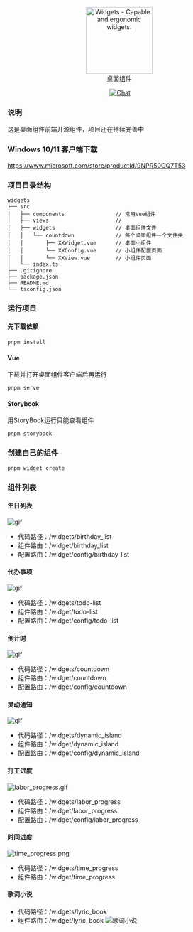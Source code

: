 <p align="center">
<a href="https://github.com/widget-js/widgets">
  <img width="150" src="https://raw.githubusercontent.com/widget-js/widgets/master/screenshot/logo.png" alt="Widgets - Capable and ergonomic widgets." width="300">
</a>
<br>
桌面组件
</p>

<p align="center">
  <img src="https://img.shields.io/github/license/widget-js/widgets" alt="">
  <a href="https://discord.gg/vwSAaRR8cT"><img src="https://img.shields.io/badge/chat-on%20discord-7289da.svg?sanitize=true" alt="Chat"></a>
</p>



### 说明
这是桌面组件前端开源组件，项目还在持续完善中

### Windows 10/11 客户端下载
https://www.microsoft.com/store/productId/9NPR50GQ7T53

### 项目目录结构

```
widgets
├── src
│   ├── components                // 常用Vue组件
│   ├── views                     //
│   ├── widgets                   // 桌面组件文件
│   │   └── countdown             // 每个桌面组件一个文件夹
│   │       ├── XXWidget.vue      // 桌面小组件
│   │       └── XXConfig.vue      // 小组件配置页面
│   │       └── XXView.vue        // 小组件页面
│   └── index.ts
├── .gitignore
├── package.json
├── README.md
└── tsconfig.json
```

### 运行项目
#### 先下载依赖
```shell
pnpm install
```
#### Vue
下载并打开桌面组件客户端后再运行
```shell
pnpm serve
```

#### Storybook
用StoryBook运行只能查看组件
```shell
pnpm storybook
```

### 创建自己的组件
```shell
pnpm widget create
```

### 组件列表
#### 生日列表
![gif](screenshot/birthday_list.png)

- 代码路径：/widgets/birthday_list
- 组件路由：/widget/birthday_list
- 配置路由：/widget/config/birthday_list

#### 代办事项
![gif](screenshot/todo.png)

- 代码路径：/widgets/todo-list
- 组件路由：/widget/todo-list
- 配置路由：/widget/config/todo-list

#### 倒计时
![gif](screenshot/countdown.png)

- 代码路径：/widgets/countdown
- 组件路由：/widget/countdown
- 配置路由：/widget/config/countdown

#### 灵动通知

![gif](screenshot/dynamic_island.gif)

- 代码路径：/widgets/dynamic_island
- 组件路由：/widget/dynamic_island
- 配置路由：/widget/config/dynamic_island


#### 打工进度

![labor_progress.gif](screenshot%2Flabor_progress.gif)

- 代码路径：/widgets/labor_progress
- 组件路由：/widget/labor_progress
- 配置路由：/widget/config/labor_progress

#### 时间进度

![time_progress.png](screenshot%2Ftime_progress.png)
- 代码路径：/widgets/time_progress
- 组件路由：/widget/time_progress

#### 歌词小说
- 代码路径：/widgets/lyric_book
- 组件路由：/widget/lyric_book
![歌词小说](./screenshot/lyric_book.png)



